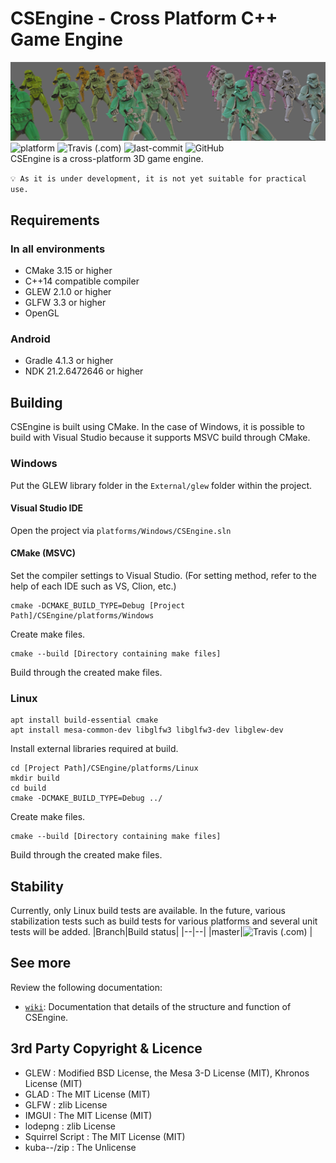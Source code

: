 
# CSEngine - Cross Platform C++ Game Engine

![intro-image](https://github.com/ounols/CSEngine/raw/master/intro_image.png)</br>
![platform](https://img.shields.io/badge/platform-windows_%7C_linux_%7C_android-00B274?style=flat-square) ![Travis (.com)](https://img.shields.io/travis/com/ounols/CSEngine?style=flat-square) ![last-commit](https://img.shields.io/github/last-commit/ounols/CSEngine?style=flat-square) ![GitHub](https://img.shields.io/github/license/ounols/CSEngine?style=flat-square) </br>
CSEngine is a cross-platform 3D game engine.

`💡 As it is under development, it is not yet suitable for practical use.`

## Requirements

### In all environments

* CMake 3.15 or higher
* C++14 compatible compiler
* GLEW 2.1.0 or higher
* GLFW 3.3 or higher
* OpenGL 

### Android

* Gradle 4.1.3 or higher
* NDK 21.2.6472646 or higher

## Building

CSEngine is built using CMake. In the case of Windows, it is possible to build with Visual Studio because it supports MSVC build through CMake.

### Windows

Put the GLEW library folder in the `External/glew` folder within the project.

#### Visual Studio IDE

Open the project via `platforms/Windows/CSEngine.sln`

#### CMake (MSVC)

Set the compiler settings to Visual Studio. (For setting method, refer to the help of each IDE such as VS, Clion, etc.)
</p>

    cmake -DCMAKE_BUILD_TYPE=Debug [Project Path]/CSEngine/platforms/Windows
Create make files.
</p>

	cmake --build [Directory containing make files]
Build through the created make files.

### Linux

    apt install build-essential cmake
    apt install mesa-common-dev libglfw3 libglfw3-dev libglew-dev
Install external libraries required at build. 
</p>

	cd [Project Path]/CSEngine/platforms/Linux
	mkdir build
	cd build
	cmake -DCMAKE_BUILD_TYPE=Debug ../
Create make files.
</p>


	cmake --build [Directory containing make files]
Build through the created make files.

## Stability

Currently, only Linux build tests are available. In the future, various stabilization tests such as build tests for various platforms and several unit tests will be added.
|Branch|Build status|
|--|--|
|master|![Travis (.com)](https://img.shields.io/travis/com/ounols/CSEngine?style=flat-square) |

## See more

Review the following documentation:
* [`wiki`](https://github.com/ounols/CSEngine/wiki): Documentation that details of the structure and function of CSEngine.

## 3rd Party Copyright & Licence 

- GLEW : Modified BSD License, the Mesa 3-D License (MIT), Khronos License (MIT)
- GLAD : The MIT License (MIT)
- GLFW : zlib License
- IMGUI : The MIT License (MIT)
- lodepng : zlib License
- Squirrel Script : The MIT License (MIT)
- kuba--/zip : The Unlicense
